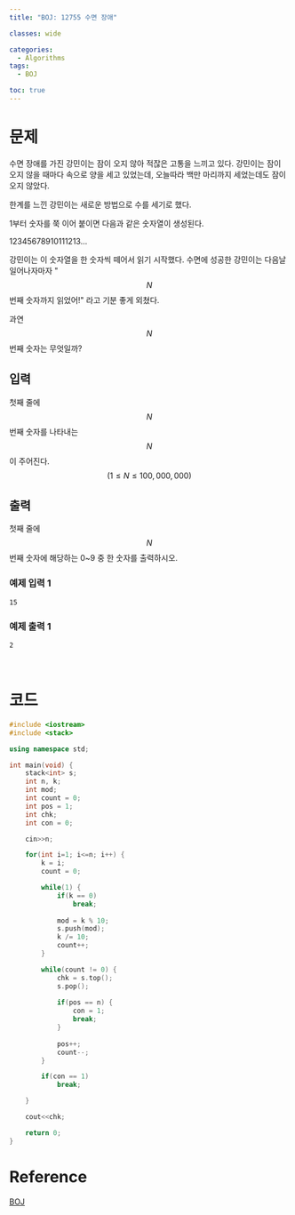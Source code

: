 ```yaml
---
title: "BOJ: 12755 수면 장애"

classes: wide

categories:
  - Algorithms
tags:
  - BOJ

toc: true
---
```


# 문제

수면 장애를 가진 강민이는 잠이 오지 않아 적잖은 고통을 느끼고 있다. 강민이는 잠이 오지 않을 때마다 속으로 양을 세고 있었는데, 오늘따라 백만 마리까지 세었는데도 잠이 오지 않았다.

한계를 느낀 강민이는 새로운 방법으로 수를 세기로 했다.

1부터 숫자를 쭉 이어 붙이면 다음과 같은 숫자열이 생성된다.

12345678910111213...

강민이는 이 숫자열을 한 숫자씩 떼어서 읽기 시작했다. 수면에 성공한 강민이는 다음날 일어나자마자 "$$N$$번째 숫자까지 읽었어!" 라고 기분 좋게 외쳤다.

과연 $$N$$번째 숫자는 무엇일까?

## 입력

첫째 줄에 $$N$$번째 숫자를 나타내는 $$N$$이 주어진다. $$(1\leq{N}\leq{100,000,000})$$

## 출력

첫째 줄에 $$N$$번째 숫자에 해당하는 0~9 중 한 숫자를 출력하시오.

### 예제 입력 1

```shell
15
```

### 예제 출력 1

```shell
2
```

<br/>

# 코드

```cpp
#include <iostream>
#include <stack>

using namespace std;

int main(void) {
    stack<int> s;
    int n, k;
    int mod;
    int count = 0;
    int pos = 1;
    int chk;
    int con = 0;

    cin>>n;

    for(int i=1; i<=n; i++) {
        k = i;
        count = 0;

        while(1) {
            if(k == 0) 
                break;
            
            mod = k % 10;
            s.push(mod);
            k /= 10;
            count++;
        }

        while(count != 0) {
            chk = s.top();
            s.pop();
            
            if(pos == n) {
                con = 1;
                break;
            }
                
            pos++;
            count--;
        }

        if(con == 1)
            break;

    }

    cout<<chk;

    return 0;
}
```

# Reference

[BOJ](https://www.acmicpc.net/problem/12755)

